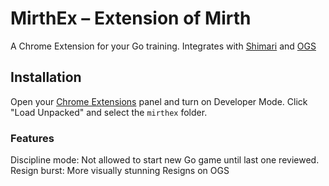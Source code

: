 # MirthEx – Extension of Mirth

A Chrome Extension for your Go training. Integrates with [Shimari](https://mirthturtle.com/go) and [OGS](https://online-go.com/)


## Installation

Open your [Chrome Extensions](chrome://extensions/) panel and turn on Developer Mode. Click "Load Unpacked" and select the `mirthex` folder.


### Features

Discipline mode: Not allowed to start new Go game until last one reviewed.
Resign burst: More visually stunning Resigns on OGS
